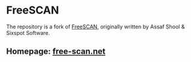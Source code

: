 # FreeSCAN
The repository is a fork of [FreeSCAN](https://github.com/ReProgram8a9ce45a/FreeSCAN), originally written by Assaf Shool & Sixspot Software.

## Homepage: [free-scan.net](http://free-scan.net)
